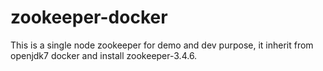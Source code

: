 # zookeeper-docker

This is a single node zookeeper for demo and dev purpose, it inherit from openjdk7 docker and install zookeeper-3.4.6.